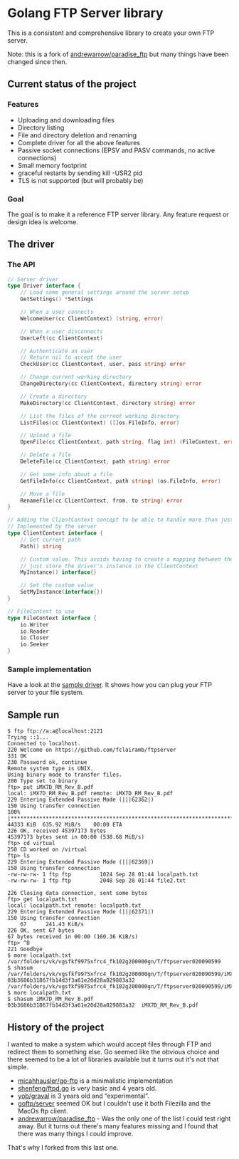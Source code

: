 # Golang FTP Server library

This is a consistent and comprehensive library to create your own FTP server.

Note: this is a fork of [andrewarrow/paradise_ftp](https://github.com/andrewarrow/paradise_ftp) but many things have been changed since then.

## Current status of the project

### Features

 * Uploading and downloading files
 * Directory listing
 * File and directory deletion and renaming
 * Complete driver for all the above features
 * Passive socket connections (EPSV and PASV commands, no active connections)
 * Small memory footprint
 * graceful restarts by sending kill -USR2 pid
 * TLS is not supported (but will probably be)

### Goal

The goal is to make it a reference FTP server library. Any feature request or design idea is welcome.

## The driver

### The API
```go
// Server driver
type Driver interface {
	// Load some general settings around the server setup
	GetSettings() *Settings

	// When a user connects
	WelcomeUser(cc ClientContext) (string, error)

	// When a user disconnects
	UserLeft(cc ClientContext)

	// Authenticate an user
	// Return nil to accept the user
	CheckUser(cc ClientContext, user, pass string) error

	// Change current working directory
	ChangeDirectory(cc ClientContext, directory string) error

	// Create a directory
	MakeDirectory(cc ClientContext, directory string) error

	// List the files of the current working directory
	ListFiles(cc ClientContext) ([]os.FileInfo, error)

	// Upload a file
	OpenFile(cc ClientContext, path string, flag int) (FileContext, error)

	// Delete a file
	DeleteFile(cc ClientContext, path string) error

	// Get some info about a file
	GetFileInfo(cc ClientContext, path string) (os.FileInfo, error)

	// Move a file
	RenameFile(cc ClientContext, from, to string) error
}

// Adding the ClientContext concept to be able to handle more than just UserInfo
// Implemented by the server
type ClientContext interface {
	// Get current path
	Path() string

	// Custom value. This avoids having to create a mapping between the client.Id and our own internal system. We can
	// just store the driver's instance in the ClientContext
	MyInstance() interface{}

	// Set the custom value
	SetMyInstance(interface{})
}

// FileContext to use
type FileContext interface {
	io.Writer
	io.Reader
	io.Closer
	io.Seeker
}
```

### Sample implementation

Have a look at the [sample driver](https://github.com/fclairamb/ftpserver/tree/master/sample). It shows how you can plug your FTP server to your file system.


## Sample run
```
$ ftp ftp://a:a@localhost:2121
Trying ::1...
Connected to localhost.
220 Welcome on https://github.com/fclairamb/ftpserver
331 OK
230 Password ok, continue
Remote system type is UNIX.
Using binary mode to transfer files.
200 Type set to binary
ftp> put iMX7D_RM_Rev_B.pdf 
local: iMX7D_RM_Rev_B.pdf remote: iMX7D_RM_Rev_B.pdf
229 Entering Extended Passive Mode (|||62362|)
150 Using transfer connection
100% |******************************************************************************************************************************************************************| 44333 KiB  635.92 MiB/s    00:00 ETA
226 OK, received 45397173 bytes
45397173 bytes sent in 00:00 (538.68 MiB/s)
ftp> cd virtual
250 CD worked on /virtual
ftp> ls
229 Entering Extended Passive Mode (|||62369|)
150 Using transfer connection
-rw-rw-rw- 1 ftp ftp         1024 Sep 28 01:44 localpath.txt
-rw-rw-rw- 1 ftp ftp         2048 Sep 28 01:44 file2.txt

226 Closing data connection, sent some bytes
ftp> get localpath.txt
local: localpath.txt remote: localpath.txt
229 Entering Extended Passive Mode (|||62371|)
150 Using transfer connection
    67      241.43 KiB/s 
226 OK, sent 67 bytes
67 bytes received in 00:00 (160.36 KiB/s)
ftp> ^D
221 Goodbye
$ more localpath.txt 
/var/folders/vk/vgsfkf9975xfrc4_fk102g200000gn/T/ftpserver020090599
$ shasum /var/folders/vk/vgsfkf9975xfrc4_fk102g200000gn/T/ftpserver020090599/iMX7D_RM_Rev_B.pdf 
03b3686b31867fb14d3f3a61e20d28a029883a32  /var/folders/vk/vgsfkf9975xfrc4_fk102g200000gn/T/ftpserver020090599/iMX7D_RM_Rev_B.pdf
$ more localpath.txt 
$ shasum iMX7D_RM_Rev_B.pdf 
03b3686b31867fb14d3f3a61e20d28a029883a32  iMX7D_RM_Rev_B.pdf
```

## History of the project

I wanted to make a system which would accept files through FTP and redirect them to something else. Go seemed like the obvious choice and there seemed to be a lot of libraries available but it turns out it's not that simple.

* [micahhausler/go-ftp](https://github.com/micahhausler/go-ftp) is a  minimalistic implementation 
* [shenfeng/ftpd.go](https://github.com/shenfeng/ftpd.go) is very basic and 4 years old.
* [yob/graval](https://github.com/yob/graval) is 3 years old and “experimental”.
* [goftp/server](https://github.com/goftp/server) seemed OK but I couldn't use it both Filezilla and the MacOs ftp client.
* [andrewarrow/paradise_ftp](https://github.com/andrewarrow/paradise_ftp) - Was the only one of the list I could test right away. But it turns out there's many features missing and I found that there was many things I could improve.

That's why I forked from this last one.

